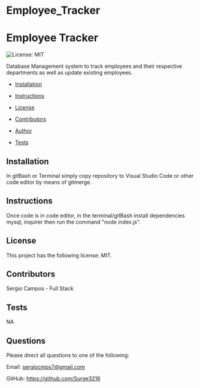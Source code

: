 # Employee_Tracker
# Employee Tracker

![License: MIT](https://img.shields.io/badge/License-MIT-informational "License Badge")

Database Management system to track employees and their respective departments as well as update existing employees.

* [Installation](#Installation)

* [Instructions](#Instructions)

* [License](#License)

* [Contributors](#Contributors)

* [Author](#Author)

* [Tests](#Tests)

## Installation
In gitBash or Terminal simply copy repository to Visual Studio Code or other code editor by means of gitmerge.

## Instructions
Once code is in code editor, in the terminal/gitBash install dependencies mysql, inquirer then run the command "node index.js".

## License 
This project has the following license: MIT.

## Contributors
Sergio Campos - Full Stack

## Tests
NA

## Questions
Please direct all questions to one of the following:

Email: sergiocmps7@gmail.com

GitHub: https://github.com/Surge3216